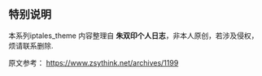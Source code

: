 ## 特别说明

本系列iptales_theme 内容整理自 **朱双印个人日志**，非本人原创，若涉及侵权，烦请联系删除.

原文参考： https://www.zsythink.net/archives/1199
